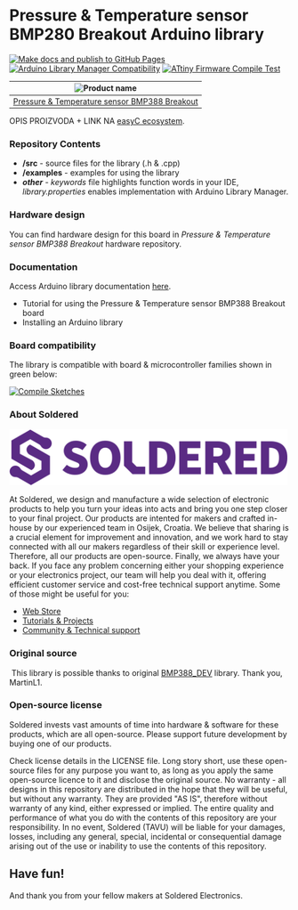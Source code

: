 # Pressure & Temperature sensor BMP280 Breakout Arduino library

[![Make docs and publish to GitHub Pages](https://github.com/SolderedElectronics/Soldered-BMP280-Arduino-Library/actions/workflows/make_docs.yml/badge.svg?branch=dev)](https://github.com/SolderedElectronics/Soldered-BMP280-Arduino-Library/actions/workflows/make_docs.yml)
[![Arduino Library Manager Compatibility](https://github.com/SolderedElectronics/Soldered-BMP280-Arduino-Library/actions/workflows/arduino_lint.yml/badge.svg?branch=dev)](https://github.com/SolderedElectronics/Soldered-BMP280-Arduino-Library/actions/workflows/arduino_lint.yml)
[![ATtiny Firmware Compile Test](https://github.com/SolderedElectronics/Soldered-BMP280-Arduino-Library/actions/workflows/attiny_test.yml/badge.svg?branch=dev)](https://github.com/SolderedElectronics/Soldered-BMP280-Arduino-Library/actions/workflows/attiny_test.yml)

| ![Product name](https://upload.wikimedia.org/wikipedia/commons/8/8f/Example_image.svg) |
| :------------------------------------------------------------------------------------: |
|                      [Pressure & Temperature sensor BMP388 Breakout](https://www.solde.red/333315)                      |

OPIS PROIZVODA + LINK NA [easyC ecosystem](https://www.soldered.com/en/easyC).

### Repository Contents

- **/src** - source files for the library (.h & .cpp)
- **/examples** - examples for using the library
- **_other_** - _keywords_ file highlights function words in your IDE, _library.properties_ enables implementation with Arduino Library Manager.

### Hardware design

You can find hardware design for this board in _Pressure & Temperature sensor BMP388 Breakout_ hardware repository.

### Documentation

Access Arduino library documentation [here](https://SolderedElectronics.github.io/Soldered-BMP280-Arduino-Library/).

- Tutorial for using the Pressure & Temperature sensor BMP388 Breakout board
- Installing an Arduino library

### Board compatibility

The library is compatible with board & microcontroller families shown in green below:

[![Compile Sketches](http://github-actions.40ants.com/SolderedElectronics/Soldered-BMP280-Arduino-Library/matrix.svg?branch=dev&only=Compile%20Sketches)](https://github.com/SolderedElectronics/Soldered-BMP280-Arduino-Library/actions/workflows/compile_test.yml)

### About Soldered

<img src="https://raw.githubusercontent.com/SolderedElectronics/Soldered-BMP280-Arduino-Library/dev/extras/Soldered-logo-color.png" alt="soldered-logo" width="500"/>

At Soldered, we design and manufacture a wide selection of electronic products to help you turn your ideas into acts and bring you one step closer to your final project. Our products are intented for makers and crafted in-house by our experienced team in Osijek, Croatia. We believe that sharing is a crucial element for improvement and innovation, and we work hard to stay connected with all our makers regardless of their skill or experience level. Therefore, all our products are open-source. Finally, we always have your back. If you face any problem concerning either your shopping experience or your electronics project, our team will help you deal with it, offering efficient customer service and cost-free technical support anytime. Some of those might be useful for you:

- [Web Store](https://www.soldered.com/shop)
- [Tutorials & Projects](https://soldered.com/learn)
- [Community & Technical support](https://soldered.com/community)

### Original source

​
This library is possible thanks to original [BMP388_DEV](https://github.com/MartinL1/BMP388_DEV) library. Thank you, MartinL1.

### Open-source license

Soldered invests vast amounts of time into hardware & software for these products, which are all open-source. Please support future development by buying one of our products.

Check license details in the LICENSE file. Long story short, use these open-source files for any purpose you want to, as long as you apply the same open-source licence to it and disclose the original source. No warranty - all designs in this repository are distributed in the hope that they will be useful, but without any warranty. They are provided "AS IS", therefore without warranty of any kind, either expressed or implied. The entire quality and performance of what you do with the contents of this repository are your responsibility. In no event, Soldered (TAVU) will be liable for your damages, losses, including any general, special, incidental or consequential damage arising out of the use or inability to use the contents of this repository.

## Have fun!

And thank you from your fellow makers at Soldered Electronics.
